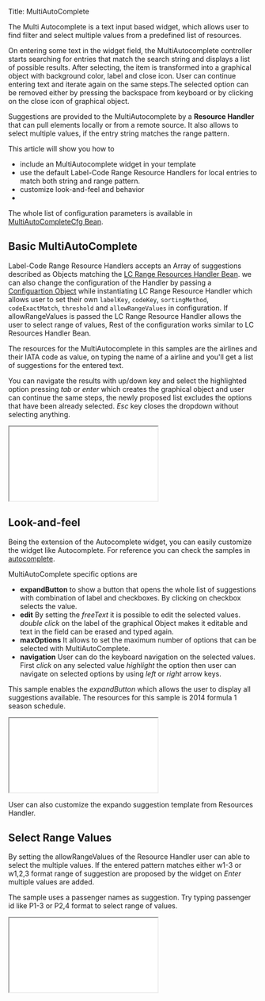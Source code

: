 Title: MultiAutoComplete



The Multi Autocomplete is a text input based widget, which allows user to find filter and select  multiple values from a predefined list of resources.

<script src='%SNIPPETS_SERVER_URL%/snippets/github.com/ariatemplates/documentation-code/snippets/widgets/multiautocomplete/Snippet.tpl?tag=multiautocomplete&lang=at&outdent=true' defer></script>

On  entering some text in the widget field, the MultiAutocomplete controller starts searching for entries that match the search string and displays a list of possible results. After selecting, the item is transformed into a graphical object with background color, label and close icon. User can continue entering text and iterate again on the same steps.The selected option can be removed either by pressing the backspace from keyboard or by clicking on the close icon of graphical object.

Suggestions are provided to the MultiAutocomplete by a **Resource Handler** that can pull elements locally or from a remote source. It also allows to select multiple values, if the entry string matches the range pattern.


This article will show you how to
* include an MultiAutocomplete widget in your template
* use the default Label-Code Range Resource Handlers for local entries to match both string and range pattern.
* customize look-and-feel and behavior
* 

The whole list of configuration parameters is available in [MultiAutoCompleteCfg Bean](http://ariatemplates.com/api/#aria.widgets.CfgBeans:MultiAutoCompleteCfg).

## Basic MultiAutoComplete

Label-Code Range Resource Handlers accepts an Array of suggestions described as Objects matching the [LC Range Resources Handler Bean](http://ariatemplates.com/api/#aria.resources.handlers.LCRangeResourceHandlerBean:Suggestion). we can also change the configuration of the Handler by passing a  [Configuartion Object](http://ariatemplates.com/api/#aria.resources.handlers.LCRangeResourceHandlerBean:Configuration) while instantiating LC Range Resource Handler which allows user to set their own `labelKey`, `codeKey`, `sortingMethod`, `codeExactMatch`, `threshold` and `allowRangeValues` in configuration. If allowRangeValues is passed the LC Range Resource Handler allows the user to select range of values, Rest of the configuration works similar to LC Resources Handler Bean. 

The resources for the MultiAutocomplete in this samples are the airlines and their IATA code as value, on typing the name of a airline and you'll get a list of suggestions for the entered text.

You can navigate the results with up/down key and select the highlighted option pressing _tab_ or _enter_ which creates the graphical object and user can continue the same steps, the newly proposed list excludes the options that have been already selected. _Esc_ key closes the dropdown without selecting anything.

<iframe class='samples' src='%SNIPPETS_SERVER_URL%/samples/github.com/ariatemplates/documentation-code/samples/widgets/multiautocomplete/basic/' ></iframe>

## Look-and-feel
Being the extension of the Autocomplete widget, you can easily customize the widget like Autocomplete. For reference you can check the samples in [autocomplete](autocomplete).

MultiAutoComplete specific options are
* **expandButton** to show a button that opens the whole list of suggestions with combination of label and checkboxes. By clicking on checkbox selects the value. 
* **edit** By setting the _freeText_ it is possible to edit the selected values. _double click_ on the label of the graphical Object makes it editable and text in the field can be erased and typed again.
* **maxOptions** It allows to set the maximum number of options that can be selected with MultiAutoComplete. 
* **navigation** User can do the keyboard navigation on the selected values. First _click_ on any selected value _highlight_ the option then user can navigate on selected options by using _left_ or _right_ arrow keys.



This sample enables the  _expandButton_ which allows the user to display all suggestions available. The resources for this sample is 2014 formula 1 season schedule.

<iframe class='samples' src='%SNIPPETS_SERVER_URL%/samples/github.com/ariatemplates/documentation-code/samples/widgets/multiautocomplete/expando/' ></iframe>

User can also customize the expando suggestion template from Resources Handler.

## Select Range Values
By setting the allowRangeValues of the Resource Handler user can able to select the multiple values. If the entered pattern matches either w1-3 or w1,2,3 format range of suggestion are proposed by the widget on _Enter_ multiple values are added.

The sample uses a passenger names as suggestion. Try typing passenger id like P1-3 or P2,4 format to select range of values.
 
<iframe class='samples' src='%SNIPPETS_SERVER_URL%/samples/github.com/ariatemplates/documentation-code/samples/widgets/multiautocomplete/rangevalues/' ></iframe>
